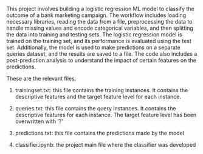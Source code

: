 This project involves building a logistic regression ML model to classify the outcome of a bank marketing campaign. The workflow includes loading necessary libraries, reading the data from a file, preprocessing the data to handle missing values and encode categorical variables, and then splitting the data into training and testing sets. The logistic regression model is trained on the training set, and its performance is evaluated using the test set. Additionally, the model is used to make predictions on a separate queries dataset, and the results are saved to a file. The code also includes a post-prediction analysis to understand the impact of certain features on the predictions.

These are the relevant files:

1. trainingset.txt: this file contains the training instances. It contains the descriptive
features and the target feature level for each instance.

2. queries.txt: this file contains the query instances. It contains the descriptive
features for each instance. The target feature level has been overwritten
with ‘?’

3. predictions.txt: this file contains the predictions made by the model

4. classifier.ipynb: the project main file where the classifier was developed
